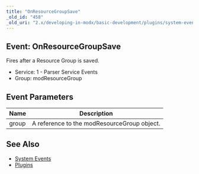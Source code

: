 ```yaml
---
title: "OnResourceGroupSave"
_old_id: "458"
_old_uri: "2.x/developing-in-modx/basic-development/plugins/system-events/onresourcegroupsave"
---
```


## Event: OnResourceGroupSave

Fires after a Resource Group is saved.

- Service: 1 - Parser Service Events
- Group: modResourceGroup

## Event Parameters

| Name  | Description                                 |
| ----- | ------------------------------------------- |
| group | A reference to the modResourceGroup object. |

## See Also

- [System Events](extending-modx/plugins/system-events "System Events")
- [Plugins](extending-modx/plugins "Plugins")

